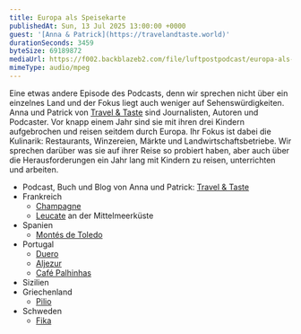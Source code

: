 ```yaml
---
title: Europa als Speisekarte
publishedAt: Sun, 13 Jul 2025 13:00:00 +0000
guest: '[Anna & Patrick](https://travelandtaste.world)'
durationSeconds: 3459
byteSize: 69189872
mediaUrl: https://f002.backblazeb2.com/file/luftpostpodcast/europa-als-speisekarte.mp3
mimeType: audio/mpeg
---
```


Eine etwas andere Episode des Podcasts, denn wir sprechen nicht über ein einzelnes Land und der Fokus liegt auch weniger auf Sehenswürdigkeiten. Anna und Patrick von <a href='https://travelandtaste.world/'>Travel & Taste</a> sind Journalisten, Autoren und Podcaster. Vor knapp einem Jahr sind sie mit ihren drei Kindern aufgebrochen und reisen seitdem durch Europa. Ihr Fokus ist dabei die Kulinarik: Restaurants, Winzereien, Märkte und Landwirtschaftsbetriebe. Wir sprechen darüber was sie auf ihrer Reise so probiert haben, aber auch über die Herausforderungen ein Jahr lang mit Kindern zu reisen, unterrichten und arbeiten.

* Podcast, Buch und Blog von Anna und Patrick: [Travel & Taste](https://travelandtaste.world/)
* Frankreich
  * [Champagne](https://de.wikipedia.org/wiki/Champagne)
  * [Leucate](https://de.wikipedia.org/wiki/Leucate) an der Mittelmeerküste
* Spanien
  * [Montés de Toledo](https://de.wikipedia.org/wiki/Montes_de_Toledo)
* Portugal
  * [Duero](https://de.wikipedia.org/wiki/Duero)
  * [Aljezur](https://de.wikipedia.org/wiki/Aljezur)
  * [Café Palhinhas](https://www.tripadvisor.co.uk/Restaurant_Review-g312710-d13732842-Reviews-Cafe_Palhinhas-Sao_Teotonio_Odemira_Beja_District_Alentejo.html)
* Sizilien
* Griechenland
  * [Pilio](https://de.wikipedia.org/wiki/Pilio)
* Schweden
  * [Fika](https://de.wikipedia.org/wiki/Fika)
